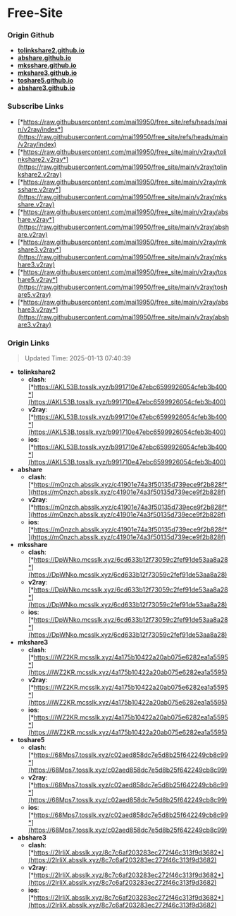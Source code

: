 # Free-Site

### Origin Github

- [**tolinkshare2.github.io**](https://github.com/tolinkshare2/tolinkshare2.github.io)
- [**abshare.github.io**](https://github.com/abshare/abshare.github.io)
- [**mksshare.github.io**](https://github.com/mksshare/mksshare.github.io)
- [**mkshare3.github.io**](https://github.com/mkshare3/mkshare3.github.io)
- [**toshare5.github.io**](https://github.com/toshare5/toshare5.github.io)
- [**abshare3.github.io**](https://github.com/abshare3/abshare3.github.io)

### Subscribe Links

- [*https://raw.githubusercontent.com/mai19950/free_site/refs/heads/main/v2ray/index*](https://raw.githubusercontent.com/mai19950/free_site/refs/heads/main/v2ray/index)
- [*https://raw.githubusercontent.com/mai19950/free_site/main/v2ray/tolinkshare2.v2ray*](https://raw.githubusercontent.com/mai19950/free_site/main/v2ray/tolinkshare2.v2ray)
- [*https://raw.githubusercontent.com/mai19950/free_site/main/v2ray/mksshare.v2ray*](https://raw.githubusercontent.com/mai19950/free_site/main/v2ray/mksshare.v2ray)
- [*https://raw.githubusercontent.com/mai19950/free_site/main/v2ray/abshare.v2ray*](https://raw.githubusercontent.com/mai19950/free_site/main/v2ray/abshare.v2ray)
- [*https://raw.githubusercontent.com/mai19950/free_site/main/v2ray/mkshare3.v2ray*](https://raw.githubusercontent.com/mai19950/free_site/main/v2ray/mkshare3.v2ray)
- [*https://raw.githubusercontent.com/mai19950/free_site/main/v2ray/toshare5.v2ray*](https://raw.githubusercontent.com/mai19950/free_site/main/v2ray/toshare5.v2ray)
- [*https://raw.githubusercontent.com/mai19950/free_site/main/v2ray/abshare3.v2ray*](https://raw.githubusercontent.com/mai19950/free_site/main/v2ray/abshare3.v2ray)

### Origin Links

> Updated Time: 2025-01-13 07:40:39

- **tolinkshare2**
  - **clash**: [*https://AKL53B.tosslk.xyz/b991710e47ebc6599926054cfeb3b400*](https://AKL53B.tosslk.xyz/b991710e47ebc6599926054cfeb3b400)
  - **v2ray**: [*https://AKL53B.tosslk.xyz/b991710e47ebc6599926054cfeb3b400*](https://AKL53B.tosslk.xyz/b991710e47ebc6599926054cfeb3b400)
  - **ios**: [*https://AKL53B.tosslk.xyz/b991710e47ebc6599926054cfeb3b400*](https://AKL53B.tosslk.xyz/b991710e47ebc6599926054cfeb3b400)
- **abshare**
  - **clash**: [*https://mOnzch.absslk.xyz/c41901e74a3f50135d739ece9f2b828f*](https://mOnzch.absslk.xyz/c41901e74a3f50135d739ece9f2b828f)
  - **v2ray**: [*https://mOnzch.absslk.xyz/c41901e74a3f50135d739ece9f2b828f*](https://mOnzch.absslk.xyz/c41901e74a3f50135d739ece9f2b828f)
  - **ios**: [*https://mOnzch.absslk.xyz/c41901e74a3f50135d739ece9f2b828f*](https://mOnzch.absslk.xyz/c41901e74a3f50135d739ece9f2b828f)
- **mksshare**
  - **clash**: [*https://DpWNko.mcsslk.xyz/6cd633b12f73059c2fef91de53aa8a28*](https://DpWNko.mcsslk.xyz/6cd633b12f73059c2fef91de53aa8a28)
  - **v2ray**: [*https://DpWNko.mcsslk.xyz/6cd633b12f73059c2fef91de53aa8a28*](https://DpWNko.mcsslk.xyz/6cd633b12f73059c2fef91de53aa8a28)
  - **ios**: [*https://DpWNko.mcsslk.xyz/6cd633b12f73059c2fef91de53aa8a28*](https://DpWNko.mcsslk.xyz/6cd633b12f73059c2fef91de53aa8a28)
- **mkshare3**
  - **clash**: [*https://iWZ2KR.mcsslk.xyz/4a175b10422a20ab075e6282ea1a5595*](https://iWZ2KR.mcsslk.xyz/4a175b10422a20ab075e6282ea1a5595)
  - **v2ray**: [*https://iWZ2KR.mcsslk.xyz/4a175b10422a20ab075e6282ea1a5595*](https://iWZ2KR.mcsslk.xyz/4a175b10422a20ab075e6282ea1a5595)
  - **ios**: [*https://iWZ2KR.mcsslk.xyz/4a175b10422a20ab075e6282ea1a5595*](https://iWZ2KR.mcsslk.xyz/4a175b10422a20ab075e6282ea1a5595)
- **toshare5**
  - **clash**: [*https://68Mps7.tosslk.xyz/c02aed858dc7e5d8b25f642249cb8c99*](https://68Mps7.tosslk.xyz/c02aed858dc7e5d8b25f642249cb8c99)
  - **v2ray**: [*https://68Mps7.tosslk.xyz/c02aed858dc7e5d8b25f642249cb8c99*](https://68Mps7.tosslk.xyz/c02aed858dc7e5d8b25f642249cb8c99)
  - **ios**: [*https://68Mps7.tosslk.xyz/c02aed858dc7e5d8b25f642249cb8c99*](https://68Mps7.tosslk.xyz/c02aed858dc7e5d8b25f642249cb8c99)
- **abshare3**
  - **clash**: [*https://2IrIiX.absslk.xyz/8c7c6af203283ec272f46c313f9d3682*](https://2IrIiX.absslk.xyz/8c7c6af203283ec272f46c313f9d3682)
  - **v2ray**: [*https://2IrIiX.absslk.xyz/8c7c6af203283ec272f46c313f9d3682*](https://2IrIiX.absslk.xyz/8c7c6af203283ec272f46c313f9d3682)
  - **ios**: [*https://2IrIiX.absslk.xyz/8c7c6af203283ec272f46c313f9d3682*](https://2IrIiX.absslk.xyz/8c7c6af203283ec272f46c313f9d3682)
